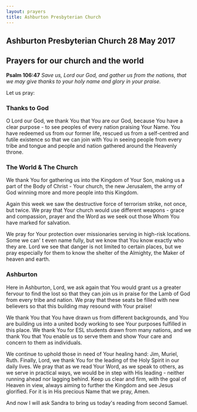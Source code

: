 ```yaml
---
layout: prayers
title: Ashburton Presbyterian Church
---
```

## Ashburton Presbyterian Church  28 May 2017 

## Prayers for our church and the world

__Psalm 106:47__ _Save us, Lord our God, and gather us from the nations, that we may give thanks to your holy name and glory in your praise._

Let us pray:
### Thanks to God
O Lord our God, we thank You that You are our God, because You have a clear purpose - to see peoples of every nation praising Your Name. You have redeemed us from our former life, rescued us from a self-centred and futile existence so that we can join with You in seeing people from every tribe and tongue and people and nation gathered around the Heavenly throne. 

### The World & The Church
We thank You for gathering us into the Kingdom of Your Son, making us a part of the Body of Christ - Your church, the new Jerusalem, the army of God winning more and more people into this Kingdom. 

Again this week we saw the destructive force of terrorism strike, not once, but twice. We pray that Your church would use different weapons - grace and compassion, prayer and the Word as we seek out those Whom You have marked for salvation. 

We pray for Your protection over missionaries serving in high-risk locations. Some we can' t even name fully, but we know that You know exactly who they are. Lord we see that danger is not limited to certain places, but we pray especially for them to know the shelter of the Almighty, the Maker of heaven and earth.

### Ashburton
Here in Ashburton, Lord, we ask again that You would grant us a greater fervour to find the lost so that they can join us in praise for the Lamb of God from every tribe and nation. We pray that these seats be filled with new believers so that this building may resound with Your praise!

We thank You that You have drawn us from different backgrounds, and You are building us into a united body working to see Your purposes fulfilled in this place. We thank You for ESL students drawn from many nations, and we thank You that You enable us to serve them and show Your care and concern to them as individuals.

We continue to uphold those in need of Your healing hand: Jim, Muriel, Ruth.
Finally, Lord, we thank You for the leading of the Holy Spirit in our daily lives. We pray that as we read Your Word, as we speak to others, as we serve in practical ways, we would be in step with His leading - neither running ahead nor lagging behind. Keep us clear and firm, with the goal of Heaven in view, always aiming to further the Kingdom and see Jesus glorified. For it is in His precious Name that we pray, Amen.

And now I will ask Sandra to bring us today's reading from second Samuel.



